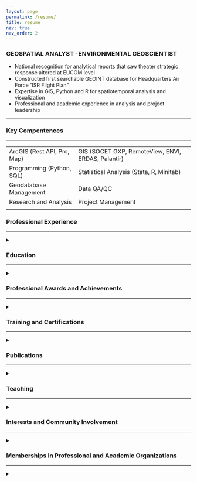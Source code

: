 ```yaml
---
layout: page
permalink: /resume/
title: resume
nav: true
nav_order: 2
---
```


<h3>GEOSPATIAL ANALYST ∙ ENVIRONMENTAL GEOSCIENTIST</h3>

* National recognition for analytical reports that saw theater strategic response altered at EUCOM level
* Constructed first searchable GEOINT database for Headquarters Air Force "ISR Flight Plan"
* Expertise in GIS, Python and R for spatiotemporal analysis and visualization
* Professional and academic experience in analysis and project leadership

***

<h3>Key Compentences</h3>
 
***
<table>
<tbody>
	<tr>
		<td>ArcGIS (Rest API, Pro, Map)</td>
		<td>GIS (SOCET GXP, RemoteView, ENVI, ERDAS, Palantir)</td>
	</tr>
	<tr>
		<td>Programming (Python, SQL)</td>
		<td>Statistical Analysis (Stata, R, Minitab)</td>
	</tr>
	<tr>
		<td>Geodatabase Management</td>
		<td>Data QA/QC</td>
	</tr>
 	<tr>
		<td>Research and Analysis</td>
		<td>Project Management</td>
	</tr>
	<tr>
		<td>  </td>
		<td>  </td>
	</tr>
</tbody>
</table>

<h3>Professional Experience</h3>

***
 
<details><summary> </summary>
<ul>
  <li>lorem ipsum</li>
</ul>
</details>

<h3>Education</h3>
 
***
 
<details><summary> </summary>
<ul>
  <li><strong>American Military University,</strong> Charles Town, WV | exp. 2022
	  <DD>BS Natural Sciences, concentration in Earth Sciences</DD> <!-- No Space --></li>
  <li><strong>Thomas Edison State University,</strong> Trenton, NJ | exp. 2022
	  <DD>BA Environmental Studies and Mathematics</DD> <!-- No Space -->
	  <DD>BSBA in Healthcare Management and Finance</DD> <!-- No Space -->
	  <DD>AS Natural Sciences and Mathematics in Computer Science and Mathematics</DD> <!-- No Space -->
	  <DD>AAS Health Studies</DD> <!-- No Space -->
	</li>
  <li><strong>Pennsylvania State University,</strong> University Park, PA | 2022
	  <DD>BS Economics, minors in Geography and Energy Business Finance</DD> <!-- No Space -->
	  <DD>GPA: 3.9 (magna cum laude)</DD> <!-- No Space --></li>
  <li><strong>Community College of the Airforce,</strong> Maxwell AFB, AL | 2018
	  <DD>AAS Intelligence Studies and Technology</DD> <!-- No Space --></li>
</ul>
</details>

<h3>Professional Awards and Achievements</h3>
 
***
<details><summary> </summary>
<ul>
  <li>Invited Presentation at 14th Annual Conference on Global Challenges, Drexel University | 05/2021</li>
  <li>Flight of the Quarter for DOOC flight, 450th Intelligence Squadron | 12/2020</li>
  <li>Airman Below the Zone (BTZ) | 01/2019</li>
  <li>Awarded (coined) by Deputy Chief of Staff for Headquarters Air Force ISR | 12/2018</li>
  <li>Flight of the Quarter for DOX flight, 450th Intelligence Squadron | 09/2018</li>
  <li>Squadron Outstanding Airman of the Quarter, 450th Intelligence Squadron | 06/2018</li>
<blockquote style="font-size:12px"><em>Lauded by NASIC for GEOINT threat report identifying enemy mobility exercise site</em></blockquote> 
  <li>Squadron Outstanding Airman of the Month, 450th Intelligence Squadron | 05/2018</li>
  <li>Awarded (coined) by Director of National Geospatial-Intelligence Agency | 03/2018</li>
<blockquote style="font-size:12px"><em>Authored a high visibility GEOINT report identifying enemy tactical change that led to theater strategic response changes at the EUCOM level (CONOP)</em></blockquote>
  <li>Technical Training Academic Achievement Award | 08/2017</li>
  <li>Basic Military Training Honor Grad | 03/2017</li>
</ul>
</details>

<h3>Training and Certifications</h3>
 
***
 
<details><summary> </summary>
<ul>
  <li><strong>ESRI Training Courses</strong> (104 hours) | 12/2018-Present<br>
   <em>(^indicates formal instructor-led)</em><br></li>
<ul>
  <li>Spatial Analysis with ArcGIS Pro (24 hours)^</li>
  <li>Image Exploitation for Defense and Intelligence (24 hours)^</li>
  <li>Using ArcGIS for Geospatial Intelligence Analysis (16 hours)^</li>
  <li>Portal for ArcGIS: User Workflows (PAUD) (16 hours)^</li>
  <li>Introduction to Geospatial Concepts for Intelligence (16 hours)^</li>
</ul>
  <li><strong>Airman Leadership School, Kapaun AFB,</strong> R-P, Germany | 09/2019</li>
  <li><strong>1N1X1 Imagery Analysis Course, Goodfellow AFB,</strong> TX | 09/2017</li>
  <li><strong>Air Force Basic Military Training,</strong> Lackland AFB, TX | 03/2017</li>
</ul>
</details>

<h3>Publications</h3>
 
***
 
<details><summary> </summary>
<ul>
  <li>McNamara, C. J., & McNamara, S. (2021). Perceived Preparedness and (In-)Action: a Multi-Method Analysis of Risk, Behavior, and Socio-Demographics. Working paper.</li>
</ul>
</details>

<h3>Teaching</h3>
 
***
 
<details><summary> </summary>
<ul>
  <li> USAF Group-level Course on GIS Fundamentals, Ramstein AB, 693rd Group | 2022</li>
  <li> USAF Group-level GIS Instructor for ArcGIS Pro/Data Management (incl. Data QC) | 2019</li>
</ul>
</details>

<h3>Interests and Community Involvement</h3>
 
***
 
<details><summary> </summary>
<ul>
  <li>2018/2019: Ran cooking area for 400 service members/families across multiple summer events</li>
  <li>02-10/2018: Organized ongoing 693 ISRG fundraiser. Managed $3,600 budget, raised profits of $1,300. Proceeds were used to fund 6 squadron events</li>
</ul>
</details>

<h3>Memberships in Professional and Academic Organizations</h3>

***

<details><summary> </summary>
American Statistical Association (ASA), Gamma Theta Upsilon International Geography Honors Society (Alpha Tau Chapter), Alpha Sigma Lambda Academic Honors Society (Pi Delta Chi Chapter)</details>

